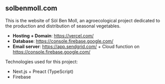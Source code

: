 ## solbenmoll.com

This is the website of Sòl Ben Moll, an agroecological project dedicated to the production and distribution of seasonal vegetables.

- **Hosting + Domain**: https://vercel.com/
- **Database**: https://console.firebase.google.com/
- **Email server**: https://app.sendgrid.com/ + Cloud function on https://console.firebase.google.com/

Technologies used for this project:

- Next.js + Preact (TypeScript)
- Firebase
